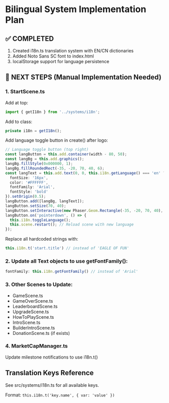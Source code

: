 # Bilingual System Implementation Plan

## ✅ COMPLETED
1. Created i18n.ts translation system with EN/CN dictionaries
2. Added Noto Sans SC font to index.html
3. localStorage support for language persistence

## 🔄 NEXT STEPS (Manual Implementation Needed)

### 1. StartScene.ts
Add at top:
```typescript
import { getI18n } from '../systems/i18n';
```

Add to class:
```typescript
private i18n = getI18n();
```

Add language toggle button in create() after logo:
```typescript
// Language toggle button (top right)
const langButton = this.add.container(width - 80, 50);
const langBg = this.add.graphics();
langBg.fillStyle(0x000000, 1);
langBg.fillRoundedRect(-35, -20, 70, 40, 6);
const langText = this.add.text(0, 0, this.i18n.getLanguage() === 'en' ? '🇺🇸 EN' : '🇨🇳 CN', {
  fontSize: '16px',
  color: '#FFFFFF',
  fontFamily: 'Arial',
  fontStyle: 'bold'
}).setOrigin(0.5);
langButton.add([langBg, langText]);
langButton.setSize(70, 40);
langButton.setInteractive(new Phaser.Geom.Rectangle(-35, -20, 70, 40), Phaser.Geom.Rectangle.Contains);
langButton.on('pointerdown', () => {
  this.i18n.toggleLanguage();
  this.scene.restart(); // Reload scene with new language
});
```

Replace all hardcoded strings with:
```typescript
this.i18n.t('start.title') // instead of 'EAGLE OF FUN'
```

### 2. Update all Text objects to use getFontFamily():
```typescript
fontFamily: this.i18n.getFontFamily() // instead of 'Arial'
```

### 3. Other Scenes to Update:
- GameScene.ts
- GameOverScene.ts
- LeaderboardScene.ts
- UpgradeScene.ts
- HowToPlayScene.ts
- IntroScene.ts
- BuilderIntroScene.ts
- DonationScene.ts (if exists)

### 4. MarketCapManager.ts
Update milestone notifications to use i18n.t()

## Translation Keys Reference
See src/systems/i18n.ts for all available keys.

Format: `this.i18n.t('key.name', { var: 'value' })`
